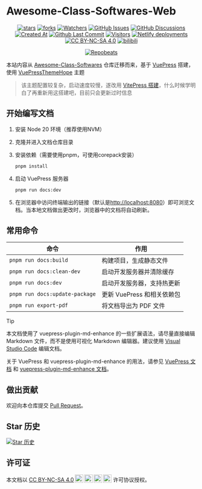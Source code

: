 # Awesome-Class-Softwares-Web

<div align="center">

[![stars](https://img.shields.io/github/stars/Jursin/Awesome-Class-Softwares-Web?label=Stars)](https://github.com/Jursin/Awesome-Class-Softwares-Web) [![forks](https://img.shields.io/github/forks/Jursin/Awesome-Class-Softwares-Web?label=Forks)](https://github.com/Jursin/Awesome-Class-Softwares-Web) [![Watchers](https://img.shields.io/github/watchers/Jursin/Awesome-Class-Softwares-Web?style=social)](https://github.com/Jursin/Awesome-Class-Softwares-Web/watchers) [![GitHub Issues](https://img.shields.io/github/issues-search/Jursin/Awesome-Class-Softwares-Web?query=is%3Aopen&style=social&logo=github&label=Issues)](https://github.com/Jursin/Awesome-Class-Softwares-Web/issues) [![GitHub Discussions](https://img.shields.io/github/discussions/Jursin/Awesome-Class-Softwares-Web?style=social&logo=Github&label=Discussions)](https://github.com/Jursin/Awesome-Class-Softwares-Web/discussions) [![Created At](https://img.shields.io/github/created-at/Jursin/Awesome-Class-Softwares-Web?style=flat&logo=Github&label=Creat%20at)](https://github.com/Jursin/Awesome-Class-Softwares-Web) [![Github Last Commit](https://img.shields.io/github/last-commit/Jursin/Awesome-Class-Softwares-Web?style=flat&logo=Github&label=Last%20commit)](https://github.com/Jursin/Awesome-Class-Softwares-Web/commits/master) [![Visitors](https://api.visitorbadge.io/api/combined?path=https%3A%2F%2Fgithub.com%2FJursin%2FAwesome-Class-Softwares-Web&label=Visitors&countColor=%23263759&style=flat)](https://visitorbadge.io/) [![Netlify deployments](https://img.shields.io/github/deployments/Jursin/ACS-Web/production?style=flat&logo=netlify&label=netlify)](https://awesome-class-softwares.jursin.top) [![CC BY-NC-SA 4.0](https://img.shields.io/badge/License-CC_BY--NC--SA_4.0-blue.svg)](https://creativecommons.org/licenses/by-nc-sa/4.0) [![bilibili](https://img.shields.io/badge/-UP%E4%B8%BB%EF%BD%9CHello__Jursin-%23FB7299?style=flat&logo=bilibili)](https://space.bilibili.com/1575907920)

[![Repobeats](https://repobeats.axiom.co/api/embed/f6ac7e38279ff5cd0551fadf7b4a2f39f520b6e3.svg)](https://repobeats.axiom.co/)

</div>

本站内容从 [Awesome-Class-Softwares](https://github.com/Jursin/Awesome-Class-Softwares) 仓库迁移而来，基于 [VuePress](https://vuejs.press/) 搭建，使用 [VuePressThemeHope](https://theme-hope.vuejs.press/zh/) 主题

> 该主题配置较复杂，启动速度较慢，遂改用 [VitePress 搭建](https://github.com/Jursin/MyNav)，什么时候学明白了再重新用这搭建吧，目前只会更新过时信息

## 开始编写文档

1. 安装 Node 20 环境（推荐使用NVM）
2. 克隆并进入文档仓库目录
3. 安装依赖（需要使用pnpm，可使用corepack安装）
   ```sh
   pnpm install
   ```

4. 启动 VuePress 服务器

    ``` bash
    pnpm run docs:dev
    ```

5. 在浏览器中访问终端输出的链接（默认是[http://localhost:8080](http://localhost:8080)）即可浏览文档。当本地文档做出更改时，浏览器中的文档将自动刷新。

## 常用命令
| 命令 | 作用 |
|-|-|
| `pnpm run docs:build` | 构建项目，生成静态文件 |
| `pnpm run docs:clean-dev` | 启动开发服务器并清除缓存 |
| `pnpm run docs:dev` | 启动开发服务器，支持热更新 |
| `pnpm run docs:update-package` | 更新 VuePress 和相关依赖包 |
| `pnpm run export-pdf` | 将文档导出为 PDF 文件 |

> [!tip]
> 本文档使用了 vuepress-plugin-md-enhance
 的一些扩展语法，请尽量直接编辑 Markdown 文件，而不是使用可视化 Markdown 编辑器。建议使用 [Visual Studio Code](https://code.visualstudio.com/) 编辑文档。
>
> 关于 VuePress 和 vuepress-plugin-md-enhance
 的用法，请参见 [VuePress 文档](https://vuejs.press/) 和 [vuepress-plugin-md-enhance 文档](https://plugin-md-enhance.vuejs.press/zh/)。

## 做出贡献

欢迎向本仓库提交 [Pull Request](https://github.com/Jursin/Awesome-Class-Softwares-Web/pulls)。

## Star 历史
[![Star 历史](https://starchart.cc/Jursin/Awesome-Class-Softwares-Web.svg?variant=adaptive)](https://starchart.cc/Jursin/Awesome-Class-Softwares-Web)

## 许可证

<p xmlns:cc="http://creativecommons.org/ns#" >本文档以 <a href="https://creativecommons.org/licenses/by-nc-sa/4.0/?ref=chooser-v1" target="_blank" rel="license noopener noreferrer" style="display:inline-block;">CC BY-NC-SA 4.0<img style="height:22px!important;margin-left:3px;vertical-align:text-bottom;" src="https://mirrors.creativecommons.org/presskit/icons/cc.svg?ref=chooser-v1" alt=""><img style="height:22px!important;margin-left:3px;vertical-align:text-bottom;" src="https://mirrors.creativecommons.org/presskit/icons/by.svg?ref=chooser-v1" alt=""><img style="height:22px!important;margin-left:3px;vertical-align:text-bottom;" src="https://mirrors.creativecommons.org/presskit/icons/nc.svg?ref=chooser-v1" alt=""><img style="height:22px!important;margin-left:3px;vertical-align:text-bottom;" src="https://mirrors.creativecommons.org/presskit/icons/sa.svg?ref=chooser-v1" alt=""></a> 许可协议授权。</p>
